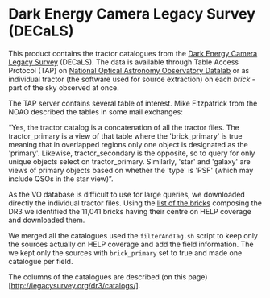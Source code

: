 Dark Energy Camera Legacy Survey (DECaLS)
=========================================

This product contains the tractor catalogues from the [Dark Energy Camera Legacy
Survey](http://legacysurvey.org/decamls/) (DECaLS).  The data is available
through Table Access Protocol (TAP) on [National Optical Astronomy Observatory
Datalab](http://datalab.noao.edu) or as individual tractor (the software used
for source extraction) on each *brick* - part of the sky observed at once.

The TAP server contains several table of interest.  Mike Fitzpatrick from the
NOAO described the tables in some mail exchanges:

“Yes, the tractor catalog is a concatenation of all the tractor files.  The
tractor_primary is a view of that table where the 'brick_primary' is true
meaning that in overlapped regions only one object is designated as the
'primary'.  Likewise, tractor_secondary is the opposite, so to query for
only unique objects select on tractor_primary.  Similarly, 'star' and
'galaxy' are views of primary objects based on whether the 'type' is 'PSF'
(which may include QSOs in the star view)”.

As the VO database is difficult to use for large queries, we downloaded directly
the individual tractor files. Using the [list of the
bricks](http://portal.nersc.gov/project/cosmo/data/legacysurvey/dr3/survey-bricks-dr3.fits.gz)
composing the DR3 we identified the 11,041 bricks having their centre on HELP
coverage and downloaded them.

We merged all the catalogues used the `filterAndTag.sh` script to keep only the
sources actually on HELP coverage and add the field information.  The we kept
only the sources with `brick_primary` set to true and made one catalogue per
field.

The columns of the catalogues are described (on this
page)[http://legacysurvey.org/dr3/catalogs/].
